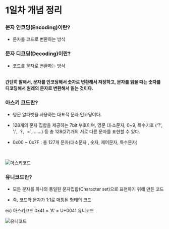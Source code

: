 # 1일차 개념 정리

### 문자 인코딩(Encoding)이란?
- 문자를 코드로 변환하는 방식

### 문자 디코딩(Decoding)이란?
- 코드를 문자로 변환하는 방식<br><br>

**간단히 말해서, 문자를 인코딩해서 숫자로 변환해서 저장하고, 문자를 읽을 때는 숫자를 디코딩해서 원래의 문자로 변환해서 읽는 것이다.**

### 아스키 코드란?
- 영문 알파벳을 사용하는 대표적 문자 인코딩이다.

 

- 128개의 문자 집합을 제공하는 7bit 부호이며, 영문 대·소문자, 0~9, 특수기호 ('?', '/`, `?`, `=`, ……) 등 총 128(27)개의 서로 다른 문자를 표현할 수 있다.

 
- 0x00 ~ 0x7F : 총 127개 문자(대소문자 , 숫자, 제어문자, 특수문자)
<br>

![아스키코드](https://img1.daumcdn.net/thumb/R1280x0/?scode=mtistory2&fname=https%3A%2F%2Fblog.kakaocdn.net%2Fdn%2FyUdS7%2FbtqyZXC9eJh%2FrIp2EPiOkDp2O1VmLISgg0%2Fimg.png)


### 유니코드란?

- 모든 문자를 하나의 통일된 문자집합(Character set)으로 표현하기 위해 만든 코드

- 즉, 코드와 문자가 1:1로 매핑된 형태의 코드

ex) 아스키코드 0x41 = 'A' = U+0041 유니코드

![유니코드](https://img1.daumcdn.net/thumb/R1280x0/?scode=mtistory2&fname=https%3A%2F%2Fblog.kakaocdn.net%2Fdn%2FbuN6CM%2FbtqyZW5mXME%2FKotoBMZYzoooNYZiwuGLXK%2Fimg.png)